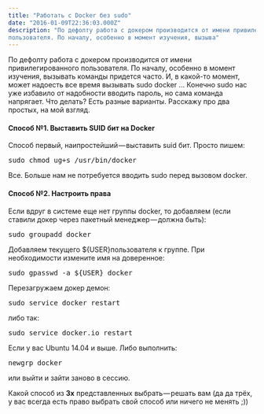 ```yaml
---
title: "Работать с Docker без sudo"
date: "2016-01-09T22:36:03.000Z"
description: "По дефолту работа с докером производится от имени привилегированного
пользователя. По началу, особенно в момент изучения, вызыва"
---
```


<p>По дефолту работа с докером производится от имени привилегированного пользователя. По началу, особенно в момент изучения, вызывать команды придется часто. И, в какой-то момент, может надоесть все время вызывать sudo docker … Конечно sudo нас уже избавило от надобности вводить пароль, но сама команда напрягает. Что делать? Есть разные варианты. Расскажу про два простых, на мой взгляд.</p>
<h4>Способ №1. Выставить SUID бит на Docker</h4>
<p>Способ первый, наипростейший — выставить suid бит. Просто пишем:</p>
<pre>sudo chmod ug+s /usr/bin/docker</pre>
<p>Все. Больше нам не потребуется вводить sudo перед вызовом docker.</p>
<h4>Способ №2. Настроить права</h4>
<p>Если вдруг в системе еще нет группы docker, то добавляем (если ставили докер через пакетный менеджер — должна быть):</p>
<pre>sudo groupadd docker</pre>
<p>Добавляем текущего ${USER}пользователя к группе. При необходимости измените имя на доверенное:</p>
<pre>sudo gpasswd -a ${USER} docker</pre>
<p>Перезагружаем докер демон:</p>
<pre>sudo service docker restart</pre>
<p>либо так:</p>
<pre>sudo service docker.io restart</pre>
<p>Если у вас Ubuntu 14.04 и выше. Либо выполнить:</p>
<pre>newgrp docker</pre>
<p>или выйти и зайти заново в сессию.</p>
<p>Какой способ из <strong>3х</strong> представленных выбрать — решать вам (да да трёх, у вас всегда есть право выбрать свой способ или ничего не менять ;))</p>



